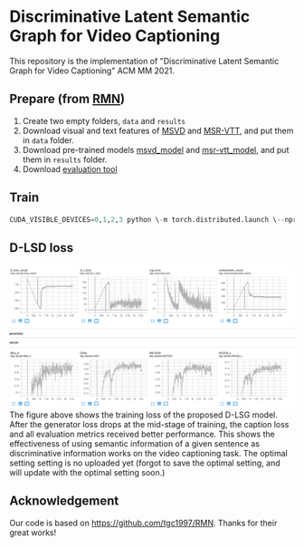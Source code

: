 # Discriminative Latent Semantic Graph for Video Captioning
This repository is the implementation of "Discriminative Latent Semantic Graph for Video Captioning" ACM MM 2021.


## Prepare (from [RMN](https://github.com/tgc1997/RMN))
1. Create two empty folders, `data` and `results`
2. Download visual and text features of [MSVD](https://rec.ustc.edu.cn/share/f9335ba0-ba07-11ea-9198-9366c81a1928) 
and [MSR-VTT](https://rec.ustc.edu.cn/share/26685ac0-ba08-11ea-866f-6fc664dfaa3b), and put them in `data` folder.
3. Download pre-trained models [msvd_model](https://rec.ustc.edu.cn/share/711b44e0-ba08-11ea-848d-b3f63a452975) 
and [msr-vtt_model](https://rec.ustc.edu.cn/share/84993310-ba08-11ea-8055-0f1d6ef31a0d), and put them in `results` folder.
4. Download [evaluation tool](https://www.dropbox.com/sh/1h7jguu8z33a5a8/AAClLvIP-cxsiitvAVOPAG_ha?dl=0)

## Train 
```python
CUDA_VISIBLE_DEVICES=0,1,2,3 python \-m torch.distributed.launch \--nproc_per_node=4 train_debug.py
```

## D-LSD loss
![image](https://github.com/baiyang4/D-LSG-Video-Caption/blob/main/dlsg_loss.png)
The figure above shows the training loss of the proposed D-LSG model. After the generator loss drops at the mid-stage of training, the caption loss and all evaluation metrics received better performance. This shows the effectiveness of using semantic information of a given sentence as discriminative information works on the video captioning task.
The optimal setting setting is no uploaded yet (forgot to save the optimal setting, and will update with the optimal setting soon.)

## Acknowledgement
Our code is based on https://github.com/tgc1997/RMN. Thanks for their great works!
